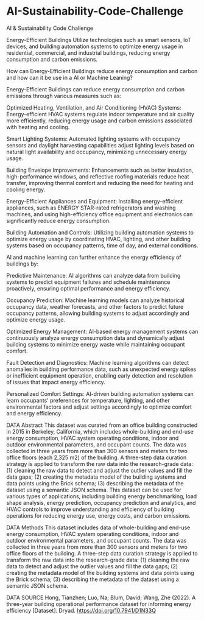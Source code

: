 # AI-Sustainability-Code-Challenge
AI &amp; Sustainability Code Challenge

Energy-Efficient Buildings
Utilize technologies such as smart sensors, IoT devices, and building automation systems to optimize energy usage in residential, commercial, and industrial buildings, reducing energy consumption and carbon emissions.

How can Energy-Efficient Buildings reduce energy consumption and carbon and how can it be use in a AI or Machine Leaning?

Energy-Efficient Buildings can reduce energy consumption and carbon emissions through various measures such as:

Optimized Heating, Ventilation, and Air Conditioning (HVAC) Systems: Energy-efficient HVAC systems regulate indoor temperature and air quality more efficiently, reducing energy usage and carbon emissions associated with heating and cooling.

Smart Lighting Systems: Automated lighting systems with occupancy sensors and daylight harvesting capabilities adjust lighting levels based on natural light availability and occupancy, minimizing unnecessary energy usage.

Building Envelope Improvements: Enhancements such as better insulation, high-performance windows, and reflective roofing materials reduce heat transfer, improving thermal comfort and reducing the need for heating and cooling energy.

Energy-Efficient Appliances and Equipment: Installing energy-efficient appliances, such as ENERGY STAR-rated refrigerators and washing machines, and using high-efficiency office equipment and electronics can significantly reduce energy consumption.

Building Automation and Controls: Utilizing building automation systems to optimize energy usage by coordinating HVAC, lighting, and other building systems based on occupancy patterns, time of day, and external conditions.

AI and machine learning can further enhance the energy efficiency of buildings by:

Predictive Maintenance: AI algorithms can analyze data from building systems to predict equipment failures and schedule maintenance proactively, ensuring optimal performance and energy efficiency.

Occupancy Prediction: Machine learning models can analyze historical occupancy data, weather forecasts, and other factors to predict future occupancy patterns, allowing building systems to adjust accordingly and optimize energy usage.

Optimized Energy Management: AI-based energy management systems can continuously analyze energy consumption data and dynamically adjust building systems to minimize energy waste while maintaining occupant comfort.

Fault Detection and Diagnostics: Machine learning algorithms can detect anomalies in building performance data, such as unexpected energy spikes or inefficient equipment operation, enabling early detection and resolution of issues that impact energy efficiency.

Personalized Comfort Settings: AI-driven building automation systems can learn occupants' preferences for temperature, lighting, and other environmental factors and adjust settings accordingly to optimize comfort and energy efficiency.

DATA Abstract
This dataset was curated from an office building constructed in 2015 in Berkeley, California, which includes whole-building and end-use energy consumption, HVAC system operating conditions, indoor and outdoor environmental parameters, and occupant counts. The data was collected in three years from more than 300 sensors and meters for two office floors (each 2,325 m2) of the building. A three-step data curation strategy is applied to transform the raw data into the research-grade data: (1) cleaning the raw data to detect and adjust the outlier values and fill the data gaps; (2) creating the metadata model of the building systems and data points using the Brick schema; (3) describing the metadata of the dataset using a semantic JSON schema. This dataset can be used for various types of applications, including building energy benchmarking, load shape analysis, energy prediction, occupancy prediction and analytics, and HVAC controls to improve understanding and efficiency of building operations for reducing energy use, energy costs, and carbon emissions.

DATA Methods
This dataset includes data of whole-building and end-use energy consumption, HVAC system operating conditions, indoor and outdoor environmental parameters, and occupant counts. The data was collected in three years from more than 300 sensors and meters for two office floors of the building. A three-step data curation strategy is applied to transform the raw data into the research-grade data: (1) cleaning the raw data to detect and adjust the outlier values and fill the data gaps; (2) creating the metadata model of the building systems and data points using the Brick schema; (3) describing the metadata of the dataset using a semantic JSON schema.

DATA SOURCE
Hong, Tianzhen; Luo, Na; Blum, David; Wang, Zhe (2022). A three-year building operational performance dataset for informing energy efficiency [Dataset]. Dryad. https://doi.org/10.7941/D1N33Q
